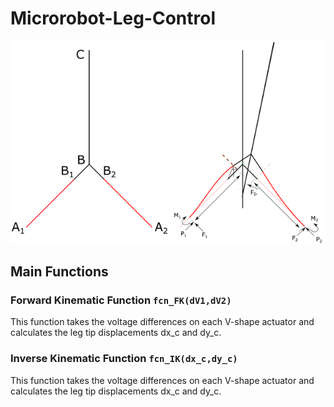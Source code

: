 # Microrobot-Leg-Control

<p align="center">
  <img src="https://github.com/Ali-7800/Microrobot-Leg-Control/blob/main/img/model.png" />
</p>

## Main Functions
### Forward Kinematic Function ```fcn_FK(dV1,dV2)```
This function takes the voltage differences on each V-shape actuator and calculates the leg tip displacements dx_c and dy_c.

### Inverse Kinematic Function ```fcn_IK(dx_c,dy_c)```
This function takes the voltage differences on each V-shape actuator and calculates the leg tip displacements dx_c and dy_c.
